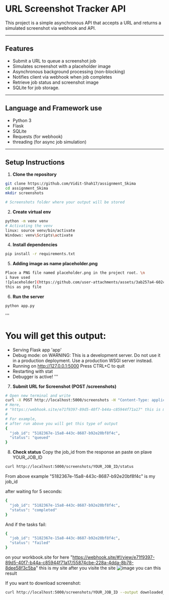 # URL Screenshot Tracker API

This project is a simple asynchronous API that accepts a URL and returns a simulated screenshot via webhook and API.

---

## Features

- Submit a URL to queue a screenshot job
- Simulates screenshot with a placeholder image
- Asynchronous background processing (non-blocking)
- Notifies client via webhook when job completes
- Retrieve job status and screenshot image
- SQLite for job storage.

---

## Language and Framework use

- Python 3
- Flask
- SQLite
- Requests (for webhook)
- threading (for async job simulation)

---

## Setup Instructions

1. **Clone the repository**
```bash
git clone https://github.com/Vidit-Shah17/assignment_Skima
cd assignment_Skima
mkdir screenshots

# Screenshots folder where your output will be stored
```

2. **Create virtual env**
```bash
python -m venv venv
# Activating the venv
linux: source venv/bin/activate   
Windows: venv\Scripts\activate
```

4. **Install dependencies**
```bash
pip install -r requirements.txt
```

5. **Adding image as name placeholder.png**
```bash
Place a PNG file named placeholder.png in the project root. \n
i have used
![placeholder](https://github.com/user-attachments/assets/3ab257a4-602c-4f06-a864-7f1eac285634)
this as png file
```

6. **Run the server**
```bash
python app.py
```
'''
# You will get this output:

 * Serving Flask app 'app'
 * Debug mode: on
WARNING: This is a development server. Do not use it in a production deployment. Use a production WSGI server instead.
 * Running on http://127.0.0.1:5000
Press CTRL+C to quit
 * Restarting with stat
 * Debugger is active!
'''

7. **Submit URL for Screenshot (POST /screenshots)**
```bash
# Open new terminal and write
curl -X POST http://localhost:5000/screenshots -H "Content-Type: application/json" -d "{\"url\":\"https://example.com\",\"webhook_url\":\"https://webhook.site/e71f9397-89d5-40f7-b44a-c85944f71a17\"}"
# Here,
# "https://webhook.site/e71f9397-89d5-40f7-b44a-c85944f71a17" this is my workbook id link you can replace with yours.
#
# For example,
# after run above you will get this type of output
{
  "job_id": "5182367e-15a8-443c-8687-b92e20bf8f4c",
  "status": "queued"
}
```

8. **Check status**
Copy the job_id from the response an paste on plave YOUR_JOB_ID
```bash
curl http://localhost:5000/screenshots/YOUR_JOB_ID/status
```
From above example "5182367e-15a8-443c-8687-b92e20bf8f4c" is my job_id

after waiting for 5 seconds:
```bash
{
  "job_id": "5182367e-15a8-443c-8687-b92e20bf8f4c",
  "status": "completed"
}
```

And if the tasks fail:
```bash
{
  "job_id": "5182367e-15a8-443c-8687-b92e20bf8f4c",
  "status": "failed"
}
```

on your workbook.site 
for here "https://webhook.site/#!/view/e71f9397-89d5-40f7-b44a-c85944f71a17/55874cbe-228a-4dda-8b78-8dee58f3c5ba" this is my site after you visite the site 
![image](https://github.com/user-attachments/assets/4081107a-1391-4797-8692-c9342237db94)
you can this result

If you want to download screenshot:
```bash
curl http://localhost:5000/screenshots/YOUR_JOB_ID --output downloaded_screenshot.png
```





